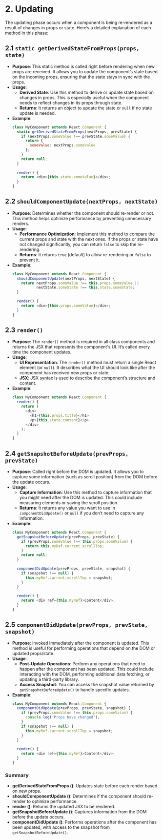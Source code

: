 # 2. Updating

The updating phase occurs when a component is being re-rendered as a result of changes in props or state. Here’s a detailed explanation of each method in this phase:

## 2.1 `static getDerivedStateFromProps(props, state) `
- **Purpose**: This static method is called right before rendering when new props are received. It allows you to update the component’s state based on the incoming props, ensuring that the state stays in sync with the props.
- **Usage**:
  - **Derived State**: Use this method to derive or update state based on changes in props. This is especially useful when the component needs to reflect changes in its props through state.
  - **Returns**: It returns an object to update the state or `null` if no state update is needed.
- **Example**:
  ```javascript
  class MyComponent extends React.Component {
    static getDerivedStateFromProps(nextProps, prevState) {
      if (nextProps.someValue !== prevState.someValue) {
        return {
          someValue: nextProps.someValue
        };
      }
      return null;
    }
    
    render() {
      return <div>{this.state.someValue}</div>;
    }
  }
  ```

## 2.2 `shouldComponentUpdate(nextProps, nextState)`

- **Purpose**: Determines whether the component should re-render or not. This method helps optimize performance by preventing unnecessary renders.
- **Usage**:
  - **Performance Optimization**: Implement this method to compare the current props and state with the next ones. If the props or state have not changed significantly, you can return `false` to skip the re-rendering.
  - **Returns**: It returns `true` (default) to allow re-rendering or `false` to prevent it.
- **Example**:
  ```javascript
  class MyComponent extends React.Component {
    shouldComponentUpdate(nextProps, nextState) {
      return nextProps.someValue !== this.props.someValue ||
             nextState.someState !== this.state.someState;
    }
    
    render() {
      return <div>{this.props.someValue}</div>;
    }
  }
  ```

## 2.3 `render()`

- **Purpose**: The `render()` method is required in all class components and returns the JSX that represents the component's UI. It’s called every time the component updates.
- **Usage**:
  - **UI Representation**: The `render()` method must return a single React element (or `null`). It describes what the UI should look like after the component has received new props or state.
  - **JSX**: JSX syntax is used to describe the component’s structure and content.
- **Example**:
  ```javascript
  class MyComponent extends React.Component {
    render() {
      return (
        <div>
          <h1>{this.props.title}</h1>
          <p>{this.state.content}</p>
        </div>
      );
    }
  }
  ```

## 2.4 `getSnapshotBeforeUpdate(prevProps, prevState)`

- **Purpose**: Called right before the DOM is updated. It allows you to capture some information (such as scroll position) from the DOM before the update occurs.
- **Usage**:
  - **Capture Information**: Use this method to capture information that you might need after the DOM is updated. This could include measuring elements or saving the scroll position.
  - **Returns**: It returns any value you want to use in `componentDidUpdate()` or `null` if you don’t need to capture any information.
- **Example**:
  ```javascript
  class MyComponent extends React.Component {
    getSnapshotBeforeUpdate(prevProps, prevState) {
      if (prevProps.someValue !== this.props.someValue) {
        return this.myRef.current.scrollTop;
      }
      return null;
    }
    
    componentDidUpdate(prevProps, prevState, snapshot) {
      if (snapshot !== null) {
        this.myRef.current.scrollTop = snapshot;
      }
    }
    
    render() {
      return <div ref={this.myRef}>Content</div>;
    }
  }
  ```

## 2.5 `componentDidUpdate(prevProps, prevState, snapshot)`

- **Purpose**: Invoked immediately after the component is updated. This method is useful for performing operations that depend on the DOM or updated props/state.
- **Usage**:
  - **Post-Update Operations**: Perform any operations that need to happen after the component has been updated. This could include interacting with the DOM, performing additional data fetching, or updating a third-party library.
  - **Access Snapshot**: You can access the snapshot value returned by `getSnapshotBeforeUpdate()` to handle specific updates.
- **Example**:
  ```javascript
  class MyComponent extends React.Component {
    componentDidUpdate(prevProps, prevState, snapshot) {
      if (prevProps.someValue !== this.props.someValue) {
        console.log('Props have changed');
      }
      if (snapshot !== null) {
        this.myRef.current.scrollTop = snapshot;
      }
    }
    
    render() {
      return <div ref={this.myRef}>Content</div>;
    }
  }
  ```

### Summary

- **getDerivedStateFromProps ()**: Updates state before each render based on new props.
- **shouldComponentUpdate ()**: Determines if the component should re-render to optimize performance.
- **render ()**: Returns the updated JSX to be rendered.
- **getSnapshotBeforeUpdate ()**: Captures information from the DOM before the update occurs.
- **componentDidUpdate ()**: Performs operations after the component has been updated, with access to the snapshot from `getSnapshotBeforeUpdate()`.